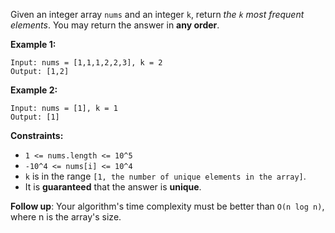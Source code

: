 Given an integer array `nums` and an integer `k`, return *the `k` most frequent elements*. You may return the answer in **any order**.

**Example 1:**
```
Input: nums = [1,1,1,2,2,3], k = 2
Output: [1,2]
```
**Example 2:**
```
Input: nums = [1], k = 1
Output: [1]
```
**Constraints:**
- `1 <= nums.length <= 10^5`
- `-10^4 <= nums[i] <= 10^4`
- `k` is in the range `[1, the number of unique elements in the array]`.
- It is **guaranteed** that the answer is **unique**.

**Follow up**: Your algorithm's time complexity must be better than `O(n log n)`, where n is the array's size.